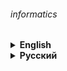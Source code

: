 ###### informatics

<details><summary> 
<strong>English</strong>
</summary>

# Informatics

## School homeworks and classworks

<details><summary> 
<strong>Instructions for use html-to-pdf.py</strong>
</summary>

##### Don't forget to install «requirements.txt».
```shell
pip install -r requirements.txt
```

##### Example of running a script to convert a web page to PDF:
```shell
python html-to-pdf.py --input https://github.com/notjik --output output.pdf --mode url
```

##### Example of running a script to convert a local HTML file to PDF:
```shell
python html-to-pdf.py --input input.html --output output.pdf --mode local
```

</details>

---

###### Thanks to [Konstantin Polyakov's website](https://kpolyakov.spb.ru).

</details>

<details><summary> 
<strong>Русский</strong>
</summary>

# Информатика

## Школьные домашние задания и классные работы

<details><summary> 
<strong>Инструкция к использованию html-to-pdf.py</strong>
</summary>

##### Не забудьте установить «requirements.txt». 
```shell
pip install -r requirements.txt
```

##### Пример запуска скрипта для преобразования веб-страницы в PDF:
```shell
python html-to-pdf.py --input https://github.com/notjik --output output.pdf --mode url
```

##### Пример запуска скрипта для преобразования локального HTML-файла в PDF:
```shell
python html-to-pdf.py --input input.html --output output.pdf --mode local
```

</details>

---

###### Спасибо сайту [Константина Полякова](https://kpolyakov.spb.ru).

</details>